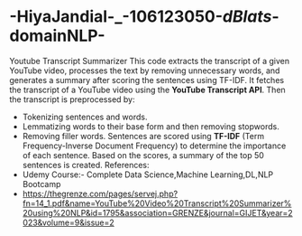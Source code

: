 # -HiyaJandial-_-106123050-_dBlats_-domainNLP-
Youtube Transcript Summarizer
This code extracts the transcript of a given YouTube video, processes the text by removing unnecessary words, and generates a summary after scoring the sentences using TF-IDF.
It fetches the transcript of a YouTube video using the **YouTube Transcript API**.
Then the transcript is preprocessed by:
  - Tokenizing sentences and words.
  - Lemmatizing words to their base form and then removing stopwords.
  - Removing filler words.
Sentences are scored using **TF-IDF** (Term Frequency-Inverse Document Frequency) to determine the importance of each sentence.
Based on the scores, a summary of the top 50 sentences is created.
References:
   - Udemy Course:- Complete Data Science,Machine Learning,DL,NLP Bootcamp
   - https://thegrenze.com/pages/servej.php?fn=14_1.pdf&name=YouTube%20Video%20Transcript%20Summarizer%20using%20NLP&id=1795&association=GRENZE&journal=GIJET&year=2023&volume=9&issue=2

